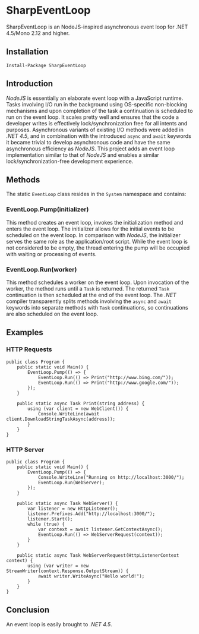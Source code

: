# SharpEventLoop

SharpEventLoop is an NodeJS-inspired asynchronous event loop for .NET 4.5/Mono 2.12 and higher.

## Installation

    Install-Package SharpEventLoop

## Introduction

*NodeJS* is essentially an elaborate event loop with a JavaScript runtime. Tasks involving I/O run in the background using OS-specific non-blocking mechanisms and upon completion of the task a continuation is scheduled to run on the event loop. It scales pretty well and ensures that the code a developer writes is effectively lock/synchronization free for all intents and purposes. Asynchronous variants of existing I/O methods were added in *.NET 4.5*, and in combination with the introduced `async` and `await` keywords it became trivial to develop asynchronous code and have the same asynchronous efficiency as *NodeJS*. This project adds an event loop implementation similar to that of *NodeJS* and enables a similar lock/synchronization-free development experience.

## Methods

The static `EventLoop` class resides in the `System` namespace and contains:

### EventLoop.Pump(initializer)

This method creates an event loop, invokes the initialization method and enters the event loop. The initializer allows for the initial events to be scheduled on the event loop. In comparison with *NodeJS*, the initializer  serves the same role as the application/root script. While the event loop is not considered to be empty, the thread entering the pump will be occupied with waiting or processing of events.

### EventLoop.Run(worker)

This method schedules a worker on the event loop. Upon invocation of the worker, the method runs until a `Task` is returned. The returned `Task` continuation is then scheduled at the end of the event loop. The *.NET* compiler transparently splits methods involving the `async` and `await` keywords into separate methods with `Task` continuations, so continuations are also scheduled on the event loop.

## Examples

### HTTP Requests

    public class Program {
        public static void Main() {
            EventLoop.Pump(() => {
                EventLoop.Run(() => Print("http://www.bing.com/"));
                EventLoop.Run(() => Print("http://www.google.com/"));
            });
        }

        public static async Task Print(string address) {
            using (var client = new WebClient()) {
                Console.WriteLine(await client.DownloadStringTaskAsync(address));
            }
        }
    }

### HTTP Server

    public class Program {
        public static void Main() {
            EventLoop.Pump(() => {
                Console.WriteLine("Running on http://localhost:3000/");
                EventLoop.Run(WebServer);
            });
        }

        public static async Task WebServer() {
            var listener = new HttpListener();
            listener.Prefixes.Add("http://localhost:3000/");
            listener.Start();
            while (true) {
                var context = await listener.GetContextAsync();
                EventLoop.Run(() => WebServerRequest(context));
            }
        }

        public static async Task WebServerRequest(HttpListenerContext context) {
            using (var writer = new StreamWriter(context.Response.OutputStream)) {
                await writer.WriteAsync("Hello world!");
            }
        }
    }

## Conclusion

An event loop is easily brought to *.NET 4.5*. 
